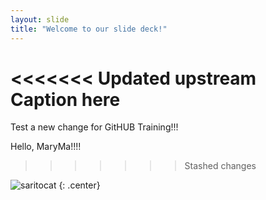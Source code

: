 ```yaml
---
layout: slide
title: "Welcome to our slide deck!"
---
```


<<<<<<< Updated upstream
Caption here
=======
Test a new change for GitHUB Training!!!

Hello, MaryMa!!!!
>>>>>>> Stashed changes

![saritocat](https://octodex.github.com/images/saritocat.png)
{: .center}

